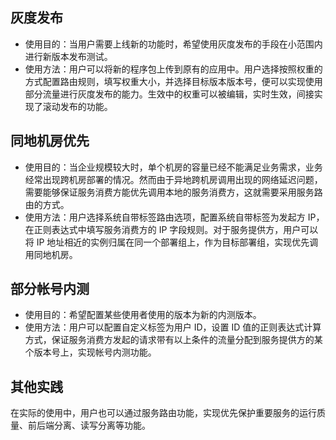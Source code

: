 ## 灰度发布

- 使用目的：当用户需要上线新的功能时，希望使用灰度发布的手段在小范围内进行新版本发布测试。
- 使用方法：用户可以将新的程序包上传到原有的应用中。用户选择按照权重的方式配置路由规则，填写权重大小，并选择目标版本版本号，便可以实现使用部分流量进行灰度发布的能力。生效中的权重可以被编辑，实时生效，间接实现了滚动发布的功能。

## 同地机房优先

- 使用目的：当企业规模较大时，单个机房的容量已经不能满足业务需求，业务经常出现跨机房部署的情况。然而由于异地跨机房调用出现的网络延迟问题，需要能够保证服务消费方能优先调用本地的服务消费方，这就需要采用服务路由的方式。
- 使用方法：用户选择系统自带标签路由选项，配置系统自带标签为发起方 IP，在正则表达式中填写服务消费方的 IP 字段规则。对于服务提供方，用户可以将 IP 地址相近的实例归属在同一个部署组上，作为目标部署组，实现优先调用同地机房。

## 部分帐号内测

- 使用目的：希望配置某些使用者使用的版本为新的内测版本。
- 使用方法：用户可以配置自定义标签为用户 ID，设置 ID 值的正则表达式计算方式，保证服务消费方发起的请求带有以上条件的流量分配到服务提供方的某个版本号上，实现帐号内测功能。

## 其他实践

在实际的使用中，用户也可以通过服务路由功能，实现优先保护重要服务的运行质量、前后端分离、读写分离等功能。

